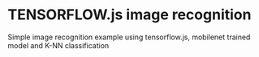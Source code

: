 # TENSORFLOW.js image recognition

Simple image recognition  example using tensorflow.js, mobilenet trained model and K-NN classification
